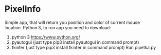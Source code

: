 # PixelInfo
Simple app, that will return you position and color of current mouse location.
Python 3, to run app you need to download: 
1. python 3 https://www.python.org/
2. pyautogui (just type pip3 install pyautogui in command prompt)
3. tkinter (just type pip3 install tkinter in command prompt)
Run pipetka.py